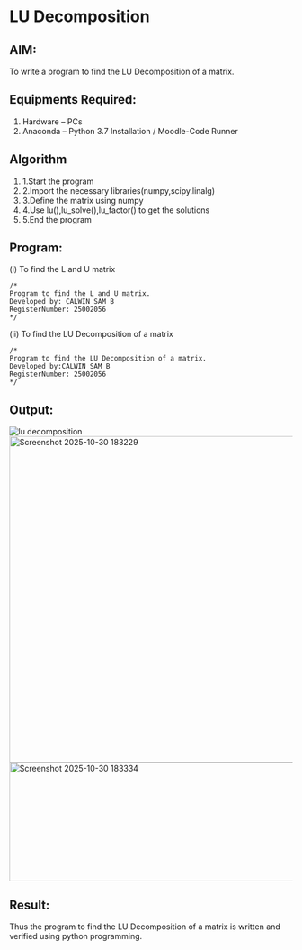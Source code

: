 # LU Decomposition 

## AIM:
To write a program to find the LU Decomposition of a matrix.

## Equipments Required:
1. Hardware – PCs
2. Anaconda – Python 3.7 Installation / Moodle-Code Runner

## Algorithm
1. 1.Start the program
2. 2.Import the necessary libraries(numpy,scipy.linalg)
3. 3.Define the matrix using numpy
4. 4.Use lu(),lu_solve(),lu_factor() to get the solutions
5. 5.End the program
 
## Program:
(i) To find the L and U matrix
```
/*
Program to find the L and U matrix.
Developed by: CALWIN SAM B
RegisterNumber: 25002056
*/
```
(ii) To find the LU Decomposition of a matrix
```
/*
Program to find the LU Decomposition of a matrix.
Developed by:CALWIN SAM B 
RegisterNumber: 25002056
*/
```

## Output:
![lu decomposition]()
<img width="1506" height="579" alt="Screenshot 2025-10-30 183229" src="https://github.com/user-attachments/assets/1ae6afb1-9c60-462c-9746-cdb62a91b266" />
<img width="1025" height="211" alt="Screenshot 2025-10-30 183334" src="https://github.com/user-attachments/assets/f1481f1e-6250-48d1-b130-49ea553dd02d" />




## Result:
Thus the program to find the LU Decomposition of a matrix is written and verified using python programming.

